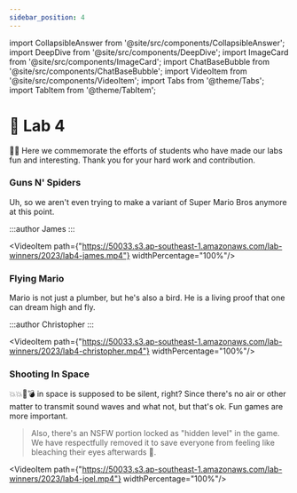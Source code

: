 ```yaml
---
sidebar_position: 4
---
```


import CollapsibleAnswer from '@site/src/components/CollapsibleAnswer';
import DeepDive from '@site/src/components/DeepDive';
import ImageCard from '@site/src/components/ImageCard';
import ChatBaseBubble from '@site/src/components/ChatBaseBubble';
import VideoItem from '@site/src/components/VideoItem';
import Tabs from '@theme/Tabs';
import TabItem from '@theme/TabItem';

# 🥇 Lab 4

🎉🍾 Here we commemorate the efforts of students who have made our labs fun and interesting. Thank you for your hard work and contribution.

### Guns N' Spiders

Uh, so we aren't even trying to make a variant of Super Mario Bros anymore at this point.

:::author
James
:::

<VideoItem path={"https://50033.s3.ap-southeast-1.amazonaws.com/lab-winners/2023/lab4-james.mp4"} widthPercentage="100%"/>

### Flying Mario

Mario is not just a plumber, but he's also a bird. He is a living proof that one can dream high and fly.

:::author
Christopher
:::

<VideoItem path={"https://50033.s3.ap-southeast-1.amazonaws.com/lab-winners/2023/lab4-christopher.mp4"} widthPercentage="100%"/>

### Shooting In Space

💥💥🤯💣 in space is supposed to be silent, right? Since there's no air or other matter to transmit sound waves and what not, but that's ok. Fun games are more important.

> Also, there's an NSFW portion locked as "hidden level" in the game. We have respectfully removed it to save everyone from feeling like bleaching their eyes afterwards 🥹.

<VideoItem path={"https://50033.s3.ap-southeast-1.amazonaws.com/lab-winners/2023/lab4-joel.mp4"} widthPercentage="100%"/>
